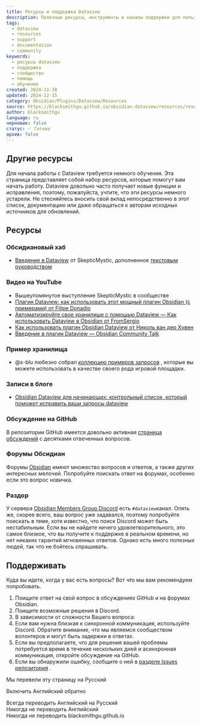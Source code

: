 ```yaml
---
title: Ресурсы и поддержка Dataview
description: Полезные ресурсы, инструменты и каналы поддержки для пользователей Dataview
tags:
  - dataview
  - resources
  - support
  - documentation
  - community
keywords:
  - ресурсы dataview
  - поддержка
  - сообщество
  - помощь
  - обучение
created: 2024-11-30
updated: 2024-12-15
category: Obsidian/Plugins/Dataview/Resources
source: https://blacksmithgu.github.io/obsidian-dataview/resources/resources-and-support/
author: blacksmithgu
language: ru
черновик: false
статус: ✅ Готово
архив: false
---
```


## Другие ресурсы

Для начала работы с Dataview требуется немного обучения. Эта страница представляет собой набор ресурсов, которые помогут вам начать работу. Dataview довольно часто получает новые функции и исправления, поэтому, пожалуйста, учтите, что эти ресурсы немного устарели. Не стесняйтесь вносить свой вклад непосредственно в этот список, документацию или даже обращаться к авторам исходных источников для обновлений.

## Ресурсы

### Обсидиановый хаб

- [Введение в Dataview](https://publish.obsidian.md/hub/04+-+Guides%2C+Workflows%2C+%26+Courses/Community+Talks/YT+-+An+Introduction+to+Dataview) от SkepticMystic, дополненное [текстовым руководством](https://publish.obsidian.md/hub/04+-+Guides%2C+Workflows%2C+%26+Courses/Guides/An+Introduction+to+Dataview)

### Видео на YouTube

- Вышеупомянутое выступление SkepticMystic в сообществе
- [Плагин Dataview: как использовать этот мощный плагин Obsidian (с примерами) от Filipe Donadio](https://www.youtube.com/watch?v=7kFEl7Ovsr8)
- [Автоматизируйте свое хранилище с помощью Dataview — Как использовать Dataview в Obsidian от FromSergio](https://www.youtube.com/watch?v=8yjNuiSBSAM)
- [Как использовать плагин Obsidian Dataview от Николь ван дер Хувен](https://www.youtube.com/watch?v=JTObSymEvWA)
- [Введение в плагин Dataview — Obsidian Community Talk](https://www.youtube.com/watch?v=lclif6l9UgQ)

### Пример хранилища

- @s-blu любезно собрал [коллекцию примеров запросов](https://github.com/s-blu/obsidian_dataview_example_vault/) , которые вы можете использовать в качестве своего рода игровой площадки.

### Записи в блоге

- [Obsidian Dataview для начинающих: контрольный список, который поможет исправить ваши запросы dataview](https://denisetodd.medium.com/obsidian-dataview-for-beginners-a-checklist-to-help-fix-your-dataview-queries-11acc57f1e48)

### Обсуждение на GitHub

В репозитории GitHub имеется довольно активная [страница обсуждений](https://github.com/blacksmithgu/obsidian-dataview/discussions/) с десятками отвеченных вопросов.

### Форумы Обсидиан

Форумы [Obsidian](https://forum.obsidian.md/) имеют множество вопросов и ответов, а также других интересных мелочей. Попробуйте поискать ответ на форумах, особенно если это вопрос новичка.

### Раздор

У сервера [Obsidian Members Group Discord](https://obsidian.md/community) есть `#dataview`канал. Опять же, скорее всего, ваш вопрос уже задавался, поэтому попробуйте поискать в теме, хотя известно, что поиск Discord может быть нестабильным. Если вы не найдете ничего удовлетворительного, это самое близкое, что вы получите к поддержке в реальном времени, но нет никаких гарантий мгновенных ответов. Однако есть много полезных людей, так что не бойтесь спрашивать.

## Поддерживать

Куда вы идете, когда у вас есть вопросы? Вот что мы вам рекомендуем попробовать.

1. Поищите ответ на свой вопрос в обсуждениях GitHub и на форумах Obsidian.
2. Поищите возможные решения в Discord.
3. В зависимости от сложности Вашего вопроса:
4. Если вам нужна близкая к синхронной коммуникация, используйте Discord. Обратите внимание, что мы являемся сообществом волонтеров и могут быть задержки в ответах.
5. Если вы предполагаете, что для решения вашей проблемы потребуется время в течение нескольких дней и асинхронная коммуникация, откройте обсуждение на GitHub.
6. Если вы обнаружили ошибку, сообщите о ней в [разделе Issues репозитория](https://github.com/blacksmithgu/obsidian-dataview/issues) .

Мы перевели эту страницу на Русский

Включить Английский обратно

Всегда переводить Английский на Русский  
Никогда не переводить Английский  
Никогда не переводить blacksmithgu.github.io